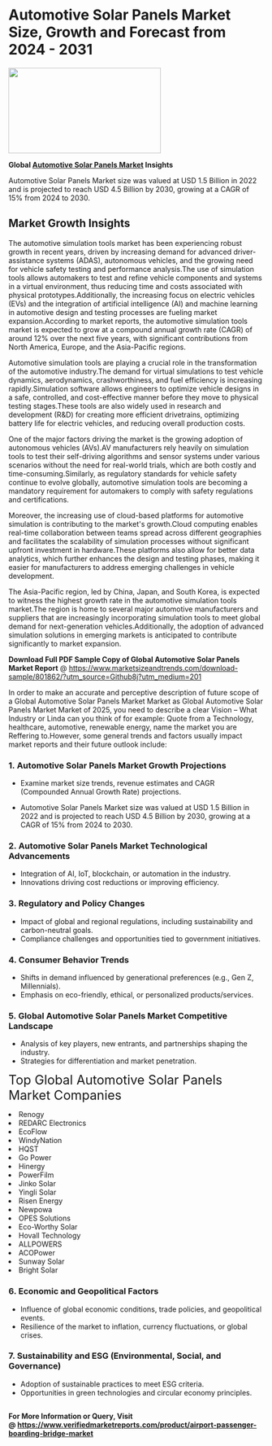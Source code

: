 <H1>Automotive Solar Panels Market Size, Growth and Forecast from 2024 - 2031</H1><img class="aligncenter size-medium wp-image-584254" src="https://thirdeyenews.in/wp-content/uploads/2024/09/Global-Market-Research-300x168.jpeg" alt="" width="300" height="168" /><p><strong>Global&nbsp;<a href="https://www.marketsizeandtrends.com/download-sample/801862/?utm_source=Github8j?utm_medium=201">Automotive Solar Panels Market</a> Insights</strong></p><p>Automotive Solar Panels Market size was valued at USD 1.5 Billion in 2022 and is projected to reach USD 4.5 Billion by 2030, growing at a CAGR of 15% from 2024 to 2030.</p><p><h2>Market Growth Insights</h2> <p>The automotive simulation tools market has been experiencing robust growth in recent years, driven by increasing demand for advanced driver-assistance systems (ADAS), autonomous vehicles, and the growing need for vehicle safety testing and performance analysis.The use of simulation tools allows automakers to test and refine vehicle components and systems in a virtual environment, thus reducing time and costs associated with physical prototypes.Additionally, the increasing focus on electric vehicles (EVs) and the integration of artificial intelligence (AI) and machine learning in automotive design and testing processes are fueling market expansion.According to market reports, the automotive simulation tools market is expected to grow at a compound annual growth rate (CAGR) of around 12% over the next five years, with significant contributions from North America, Europe, and the Asia-Pacific regions.</p> <p>Automotive simulation tools are playing a crucial role in the transformation of the automotive industry.The demand for virtual simulations to test vehicle dynamics, aerodynamics, crashworthiness, and fuel efficiency is increasing rapidly.Simulation software allows engineers to optimize vehicle designs in a safe, controlled, and cost-effective manner before they move to physical testing stages.These tools are also widely used in research and development (R&D) for creating more efficient drivetrains, optimizing battery life for electric vehicles, and reducing overall production costs.</p> <p>One of the major factors driving the market is the growing adoption of autonomous vehicles (AVs).AV manufacturers rely heavily on simulation tools to test their self-driving algorithms and sensor systems under various scenarios without the need for real-world trials, which are both costly and time-consuming.Similarly, as regulatory standards for vehicle safety continue to evolve globally, automotive simulation tools are becoming a mandatory requirement for automakers to comply with safety regulations and certifications.</p> <p>Moreover, the increasing use of cloud-based platforms for automotive simulation is contributing to the market's growth.Cloud computing enables real-time collaboration between teams spread across different geographies and facilitates the scalability of simulation processes without significant upfront investment in hardware.These platforms also allow for better data analytics, which further enhances the design and testing phases, making it easier for manufacturers to address emerging challenges in vehicle development.</p> <p>The Asia-Pacific region, led by China, Japan, and South Korea, is expected to witness the highest growth rate in the automotive simulation tools market.The region is home to several major automotive manufacturers and suppliers that are increasingly incorporating simulation tools to meet global demand for next-generation vehicles.Additionally, the adoption of advanced simulation solutions in emerging markets is anticipated to contribute significantly to market expansion.</p> <p><span class=""><strong>Download Full PDF Sample Copy of Global Automotive Solar Panels Market Report</strong> @ <a href="https://www.marketsizeandtrends.com/download-sample/801862/?utm_source=Github8j?utm_medium=201" target="_blank">https://www.marketsizeandtrends.com/download-sample/801862/?utm_source=Github8j?utm_medium=201</a></span></p><p>In order to make an accurate and perceptive description of future scope of a Global&nbsp;Automotive Solar Panels Market Market as Global&nbsp;Automotive Solar Panels Market Market of 2025, you need to describe a clear Vision &ndash; What Industry or Linda can you think of for example: Quote from a Technology, healthcare, automotive, renewable energy, name the market you are Reffering to.However, some general trends and factors usually impact market reports and their future outlook include:</p><h3>1.&nbsp;<strong>Automotive Solar Panels Market Growth Projections</strong></h3><ul><li>Examine market size trends, revenue estimates and CAGR (Compounded Annual Growth Rate) projections.</li><li><p>Automotive Solar Panels Market size was valued at USD 1.5 Billion in 2022 and is projected to reach USD 4.5 Billion by 2030, growing at a CAGR of 15% from 2024 to 2030.</p></li></ul><h3>2.&nbsp;<strong>Automotive Solar Panels Market Technological Advancements</strong></h3><ul><li>Integration of AI, IoT, blockchain, or automation in the industry.</li><li>Innovations driving cost reductions or improving efficiency.</li></ul><h3>3.&nbsp;<strong>Regulatory and Policy Changes</strong></h3><ul><li>Impact of global and regional regulations, including sustainability and carbon-neutral goals.</li><li>Compliance challenges and opportunities tied to government initiatives.</li></ul><h3>4.&nbsp;<strong>Consumer Behavior Trends</strong></h3><ul><li>Shifts in demand influenced by generational preferences (e.g., Gen Z, Millennials).</li><li>Emphasis on eco-friendly, ethical, or personalized products/services.</li></ul><h3>5.&nbsp;<strong>Global Automotive Solar Panels Market Competitive Landscape</strong></h3><ul><li>Analysis of key players, new entrants, and partnerships shaping the industry.</li><li>Strategies for differentiation and market penetration.</li></ul><p data-pm-slice="1 1 []"><span style="color: inherit; font-family: inherit; font-size: 25px;">Top Global Automotive Solar Panels Market Companies</span></p><div class="" data-test-id=""><p><li>Renogy</li><li> REDARC Electronics</li><li> EcoFlow</li><li> WindyNation</li><li> HQST</li><li> Go Power</li><li> Hinergy</li><li> PowerFilm</li><li> Jinko Solar</li><li> Yingli Solar</li><li> Risen Energy</li><li> Newpowa</li><li> OPES Solutions</li><li> Eco-Worthy Solar</li><li> Hovall Technology</li><li> ALLPOWERS</li><li> ACOPower</li><li> Sunway Solar</li><li> Bright Solar</li></p></div><h3>6.&nbsp;<strong>Economic and Geopolitical Factors</strong></h3><ul><li>Influence of global economic conditions, trade policies, and geopolitical events.</li><li>Resilience of the market to inflation, currency fluctuations, or global crises.</li></ul><h3>7.&nbsp;<strong>Sustainability and ESG (Environmental, Social, and Governance)</strong></h3><ul><li>Adoption of sustainable practices to meet ESG criteria.</li><li>Opportunities in green technologies and circular economy principles.</li></ul><h2><strong style="font-size: 14px;">For More Information or Query, Visit @&nbsp;</strong><a style="background-color: #ffffff; font-size: 14px;" href="https://www.marketsizeandtrends.com/report/automotive-solar-panels-market/" target="_blank">https://www.verifiedmarketreports.com/product/airport-passenger-boarding-bridge-market</a></h2>